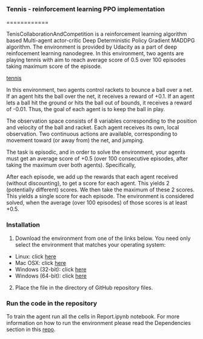 ### Tennis - reinforcement learning PPO implementation
============

TenisCollaborationAndCompetition is a reinforcement learning algorithm based Multi-agent actor-critic Deep Deterministic Policy Gradient MADDPG algorithm. The environment is provided by Udacity as a part of deep reinfocement learning nanodegree. In this environment, two agents are playing tennis with aim to reach average score of 0.5 over 100 episodes taking maximum score of the episode.

[tennis](https://github.com/Unity-Technologies/ml-agents/blob/master/docs/Learning-Environment-Examples.md#tennis)

In this environment, two agents control rackets to bounce a ball over a net. If an agent hits the ball over the net, it receives a reward of +0.1. If an agent lets a ball hit the ground or hits the ball out of bounds, it receives a reward of -0.01. Thus, the goal of each agent is to keep the ball in play.

The observation space consists of 8 variables corresponding to the position and velocity of the ball and racket. Each agent receives its own, local observation. Two continuous actions are available, corresponding to movement toward (or away from) the net, and jumping.

The task is episodic, and in order to solve the environment, your agents must get an average score of +0.5 (over 100 consecutive episodes, after taking the maximum over both agents). Specifically,

After each episode, we add up the rewards that each agent received (without discounting), to get a score for each agent. This yields 2 (potentially different) scores. We then take the maximum of these 2 scores.
This yields a single score for each episode.
The environment is considered solved, when the average (over 100 episodes) of those scores is at least +0.5.


### Installation

1. Download the environment from one of the links below. You need only select the environment that matches your operating system:

* Linux: click [here](https://s3-us-west-1.amazonaws.com/udacity-drlnd/P3/Tennis/Tennis_Linux.zip) </br>
* Mac OSX: click [here](https://s3-us-west-1.amazonaws.com/udacity-drlnd/P3/Tennis/Tennis.app.zip) </br>
* Windows (32-bit): click [here](https://s3-us-west-1.amazonaws.com/udacity-drlnd/P3/Tennis/Tennis_Windows_x86.zip) </br>
* Windows (64-bit): click [here](https://s3-us-west-1.amazonaws.com/udacity-drlnd/P3/Tennis/Tennis_Windows_x86_64.zip) </br>

2. Place the file in the directory of GitHub repository files.

### Run the code in the repository 
To train the agent run all the cells in Report.ipynb notebook. For more information on how to run the environment please read the Dependencies section in this [repo](https://github.com/udacity/deep-reinforcement-learning#dependencies).


